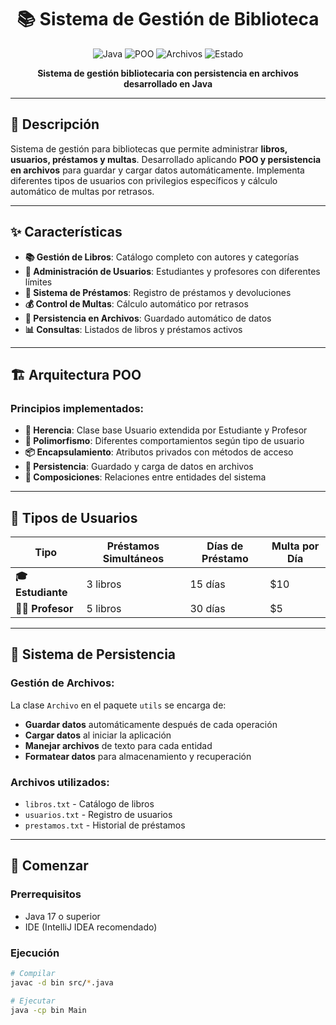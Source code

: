 <div align="center">

# 📚 Sistema de Gestión de Biblioteca

![Java](https://img.shields.io/badge/Java-17-red)
![POO](https://img.shields.io/badge/Paradigma-POO-blue)
![Archivos](https://img.shields.io/badge/Persistencia-Archivos-green)
![Estado](https://img.shields.io/badge/Estado-Terminado-success)

**Sistema de gestión bibliotecaria con persistencia en archivos desarrollado en Java**

</div>

---

## 📖 Descripción
Sistema de gestión para bibliotecas que permite administrar **libros, usuarios, préstamos y multas**. Desarrollado aplicando **POO y persistencia en archivos** para guardar y cargar datos automáticamente. Implementa diferentes tipos de usuarios con privilegios específicos y cálculo automático de multas por retrasos.

---

## ✨ Características

- **📚 Gestión de Libros**: Catálogo completo con autores y categorías
- **👥 Administración de Usuarios**: Estudiantes y profesores con diferentes límites
- **🔄 Sistema de Préstamos**: Registro de préstamos y devoluciones
- **💰 Control de Multas**: Cálculo automático por retrasos
- **💾 Persistencia en Archivos**: Guardado automático de datos
- **📊 Consultas**: Listados de libros y préstamos activos

---

## 🏗️ Arquitectura POO

### Principios implementados:
- **🔷 Herencia**: Clase base Usuario extendida por Estudiante y Profesor
- **🔄 Polimorfismo**: Diferentes comportamientos según tipo de usuario
- **📦 Encapsulamiento**: Atributos privados con métodos de acceso
- **💾 Persistencia**: Guardado y carga de datos en archivos
- **🔗 Composiciones**: Relaciones entre entidades del sistema

---

## 👥 Tipos de Usuarios

| Tipo | Préstamos Simultáneos | Días de Préstamo | Multa por Día |
|------|----------------------|------------------|---------------|
| **🎓 Estudiante** | 3 libros | 15 días | $10 |
| **👨‍🏫 Profesor** | 5 libros | 30 días | $5 |

---

## 💾 Sistema de Persistencia

### Gestión de Archivos:
La clase `Archivo` en el paquete `utils` se encarga de:

- **Guardar datos** automáticamente después de cada operación
- **Cargar datos** al iniciar la aplicación
- **Manejar archivos** de texto para cada entidad
- **Formatear datos** para almacenamiento y recuperación

### Archivos utilizados:
- `libros.txt` - Catálogo de libros
- `usuarios.txt` - Registro de usuarios
- `prestamos.txt` - Historial de préstamos

---

## 🚀 Comenzar

### Prerrequisitos
- Java 17 o superior
- IDE (IntelliJ IDEA recomendado)

### Ejecución
```bash
# Compilar
javac -d bin src/*.java

# Ejecutar
java -cp bin Main
